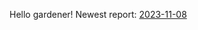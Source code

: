 Hello gardener!
                 Newest report: [2023-11-08](https://hehehwang.github.io/gardener/doc/2023-11-08)